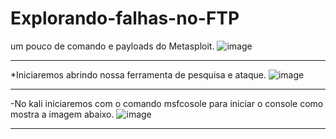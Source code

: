 # Explorando-falhas-no-FTP
um pouco de comando e payloads do Metasploit.
![image](https://github.com/user-attachments/assets/15fdd8a8-0f32-4c6e-95af-83c374987382)


---

*Iniciaremos abrindo nossa ferramenta de pesquisa e ataque.
![image](https://github.com/user-attachments/assets/e3f5eaec-5f6e-4bf6-902b-585e26da2ac1)

--- 

-No kali iniciaremos com o comando msfcosole para iniciar o console como mostra a imagem abaixo.
![image](https://github.com/user-attachments/assets/67778307-9344-415e-bdd4-7f1d0455e311)

---


